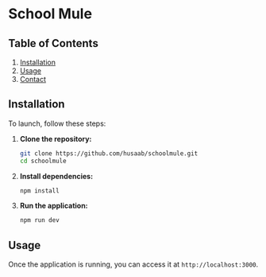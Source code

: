 # School Mule

## Table of Contents
1. [Installation](#installation)
2. [Usage](#usage)
3. [Contact](#contact)

## Installation
To launch, follow these steps:

1. **Clone the repository:**
    ```bash
    git clone https://github.com/husaab/schoolmule.git
    cd schoolmule
    ```

2. **Install dependencies:**
    ```bash
    npm install
    ```

3. **Run the application:**
    ```bash
    npm run dev
    ```

## Usage
Once the application is running, you can access it at `http://localhost:3000`. 


